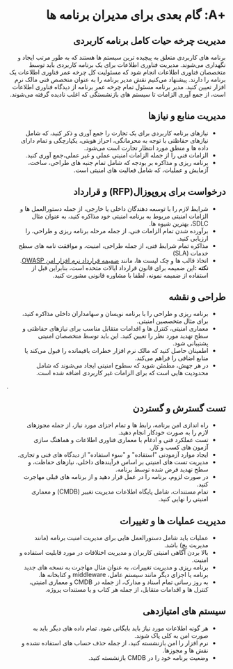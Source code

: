 # <div dir="rtl" align="right">+A: گام بعدی برای مدیران برنامه ها </div>  

## <div dir="rtl" align="right">مدیریت چرخه حیات کامل برنامه کاربردی</div>

<p dir="rtl" align="right">برنامه های کاربردی متعلق به پیچیده ترین سیستم ها هستند که به طور مرتب ایجاد و نگهداری می‌شوند. مدیریت فناوری اطلاعات برای یک برنامه کاربردی باید توسط متخصصان فناوری اطلاعات انجام شود که مسئولیت کل چرخه عمر فناوری اطلاعات یک برنامه را دارند. پیشنهاد می‌کنیم نقش مدیر برنامه را به عنوان متخصص فنی مالک نرم افزار تعیین کنید. مدیر برنامه مسئول تمام چرخه عمر برنامه از دیدگاه فناوری اطلاعات است، از جمع آوری الزامات تا سیستم های بازنشستگی که اغلب نادیده گرفته می‌شوند.</p>

## <div dir="rtl" align="right">مدیریت منابع و نیازها</div>

<ul dir="rtl" align="right">
  <li>
    نیازهای برنامه کاربردی برای یک تجارت را جمع آوری و ذکر کنید، که شامل نیازهای حفاظتی با توجه به محرمانگی، احراز هویتی، یکپارچگی و تمام دارای داده ها و منطق مورد انتظار تجارت است می‌شود.
  </li>
  <li>
الزامات فنی را از جمله الزامات امنیتی عملی و غیر عملی،‌جمع آوری کنید.
  </li>
  <li>
برنامه ریزی و مذاکره بر بودجه که شامل تمام جنبه های طراحی، ساخت، آزمایش و عملیات، که شامل فعالیت های امنیتی است.
  </li>
</ul>

## <div dir="rtl" align="right">درخواست برای پروپوزال(RFP)  و قرارداد</div>

<ul dir="rtl" align="right">
  <li>
    شرایط لازم را با توسعه دهندگان داخلی یا خارجی، از جمله دستورالعمل ها و الزامات امنیتی مربوط به برنامه امنیتی خود مذاکره کنید، به عنوان مثال SDLC، بهترین شیوه ها.
  </li>
  <li>
برآورده شدن تمام الزامات فنی، از جمله مرحله برنامه ریزی و طراحی، را ارزیابی کنید.
  </li>
  <li>
مذاکره تمام شرایط فنی، از جمله طراحی، امنیت، و موافقت نامه های سطح خدمات (SLA) 
  </li>
  <li>
    اتخاذ قالب ها و چک لیست ها، مانند <a href="https://owasp.org/www-community/OWASP_Secure_Software_Contract_Annex">ضمیمه قرارداد نرم افزار امن OWASP</a>.
    <strong> نکته :</strong>این ضمیمه برای قانون قرارداد ایالات متحده است، بنابراین قبل از استفاده از ضمیمه نمونه، لطفا با مشاوره قانونی مشورت کنید.
  </li>
</ul>

## <div dir="rtl" align="right">طراحی و نقشه</div>

<ul dir="rtl" align="right">
  <li>
برنامه ریزی و طراحی را با برنامه نویسان و سهامداران داخلی مذاکره کنید، برای مثال متخصصین امنیتی.
  </li>
  <li>
معماری امنیتی، کنترل ها و اقدامات متقابل مناسب برای نیازهای حفاظتی و سطح تهدید مورد نظر را تعیین کنید. این باید توسط متخصصان امنیتی پشتیبانی شود.
  </li>
  <li>
اطمینان حاصل کنید که مالک نرم افزار خطرات باقیمانده را قبول می‌کند یا منابع اضافی را فراهم می‌کند.
  </li>
  <li>
در هر جهش، مطمئن شوید که سطوح امنیتی ایجاد می‌شوند که شامل محدودیت هایی است که برای الزامات غیر کاربردی اضافه شده است.
  </li>
</ul>.

## <div dir="rtl" align="right">تست گسترش و گستردن</div>

<ul dir="rtl" align="right">
  <li>
راه اندازی امن برنامه، رابط ها و تمام اجزای مورد نیاز، از جمله مجوزهای لازم را به صورت خودکار انجام دهید.
  </li>
  <li>
تست عملکرد فنی و ادغام با معماری فناوری اطلاعات و هماهنگ سازی آزمون های کسب و کار.
  </li>
  <li>
ایجاد موارد آزمودنی "استفاده" و "سوء استفاده" از دیدگاه های فنی و تجاری.
  </li>
  <li>
مدیریت تست های امنیتی بر اساس فرآیندهای داخلی، نیازهای حفاظت، و سطح تهدید فرض شده توسط برنامه.
  </li>
  <li>
در صورت لزوم، برنامه را در عمل قرار دهید و از برنامه های قبلی مهاجرت کنید.
  </li>
  <li>
تمام مستندات، شامل پایگاه اطلاعات مدیریت تغییر (CMDB) و معماری امنیتی را نهایی کنید.
  </li>
</ul>

## <div dir="rtl" align="right">مدیریت عملیات ها و تغییرات</div>

<ul dir="rtl" align="right">
  <li>
عملیات باید شامل دستورالعمل هایی برای مدیریت امنیت برنامه (مانند مدیریت پچ) باشد.
  </li>
  <li>
بالا بردن آگاهی امنیتی کاربران و مدیریت اختلافات در مورد قابلیت استفاده و امنیت.
  </li>
  <li>
برنامه ریزی و مدیریت تغییرات، به عنوان مثال مهاجرت به نسخه های جدید برنامه یا اجزای دیگر مانند سیستم عامل، middleware و کتابخانه ها.
  </li>
  <li>
به روز رسانی تمام اسناد و مدارک، از جمله در CMDB و معماری امنیتی، کنترل ها و اقدامات متقابل، از جمله هر کتاب و یا مستندات پروژه.
  </li>
</ul>

## <div dir="rtl" align="right">سیستم های امتیازدهی</div>

<ul dir="rtl" align="right">
  <li>
هر گونه اطلاعات مورد نیاز باید بایگانی شود. تمام داده های دیگر باید به صورت امن به کلی پاک شوند.
  </li>
  <li>
نرم افزار را امن بازنشسته کنید، از جمله حذف حساب های استفاده نشده و نقش ها و مجوزها.
  </li>
  <li>
وضعیت برنامه خود را در CMDB بازنشسته کنید.
  </li>
</ul>
